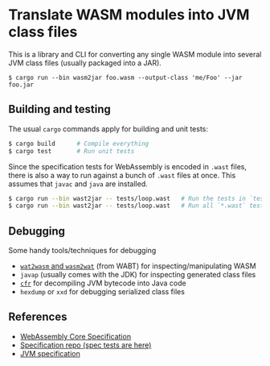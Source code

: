 # Translate WASM modules into JVM class files

This is a library and CLI for converting any single WASM module into several JVM
class files (usually packaged into a JAR).

```
$ cargo run --bin wasm2jar foo.wasm --output-class 'me/Foo' --jar foo.jar
```

## Building and testing

The usual `cargo` commands apply for building and unit tests:

```bash
$ cargo build      # Compile everything
$ cargo test       # Run unit tests
```

Since the specification tests for WebAssembly is encoded in `.wast` files, there
is also a way to run against a bunch of `.wast` files at once. This assumes that
`javac` and `java` are installed.

```bash
$ cargo run --bin wast2jar -- tests/loop.wast   # Run the tests in `tests/loop.wast`
$ cargo run --bin wast2jar -- tests/loop.wast   # Run all `*.wast` tests in `tests`
```

## Debugging

Some handy tools/techniques for debugging

  * [`wat2wasm` and `wasm2wat`][0] (from WABT) for inspecting/manipulating WASM
  * `javap` (usually comes with the JDK) for inspecting generated class files
  * [`cfr`][1] for decompiling JVM bytecode into Java code
  * `hexdump` or `xxd` for debugging serialized class files

## References

  * [WebAssembly Core Specification](https://webassembly.github.io/spec/core/)
  * [Specification repo (spec tests are here)](https://github.com/WebAssembly/spec)
  * [JVM specification](https://docs.oracle.com/javase/specs/jvms/se17/html/index.html)

[0]: https://github.com/WebAssembly/wabt
[1]: https://www.benf.org/other/cfr/
